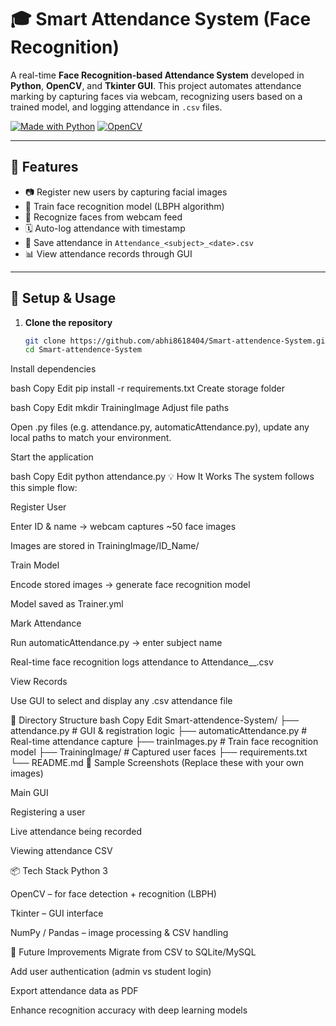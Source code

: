# 🎓 Smart Attendance System (Face Recognition)

A real-time **Face Recognition-based Attendance System** developed in **Python**, **OpenCV**, and **Tkinter GUI**. This project automates attendance marking by capturing faces via webcam, recognizing users based on a trained model, and logging attendance in `.csv` files.

[![Made with Python](https://img.shields.io/badge/Made%20with-Python-3776AB?style=for-the-badge&logo=python&logoColor=white)](https://www.python.org)
[![OpenCV](https://img.shields.io/badge/Library-OpenCV-red?style=for-the-badge&logo=opencv&logoColor=white)](https://opencv.org/)

---

## 🚀 Features

- 📷 Register new users by capturing facial images  
- 🧠 Train face recognition model (LBPH algorithm)  
- 🤖 Recognize faces from webcam feed  
- 🗓️ Auto-log attendance with timestamp  
- 📂 Save attendance in `Attendance_<subject>_<date>.csv`  
- 📊 View attendance records through GUI

---

## 🔧 Setup & Usage

1. **Clone the repository**
   ```bash
   git clone https://github.com/abhi8618404/Smart-attendence-System.git
   cd Smart-attendence-System
Install dependencies

bash
Copy
Edit
pip install -r requirements.txt
Create storage folder

bash
Copy
Edit
mkdir TrainingImage
Adjust file paths

Open .py files (e.g. attendance.py, automaticAttendance.py), update any local paths to match your environment.

Start the application

bash
Copy
Edit
python attendance.py
💡 How It Works
The system follows this simple flow:

Register User

Enter ID & name → webcam captures ~50 face images

Images are stored in TrainingImage/ID_Name/

Train Model

Encode stored images → generate face recognition model

Model saved as Trainer.yml

Mark Attendance

Run automaticAttendance.py → enter subject name

Real-time face recognition logs attendance to Attendance_<subject>_<date>.csv

View Records

Use GUI to select and display any .csv attendance file

📁 Directory Structure
bash
Copy
Edit
Smart-attendence-System/
├── attendance.py              # GUI & registration logic
├── automaticAttendance.py    # Real-time attendance capture
├── trainImages.py            # Train face recognition model
├── TrainingImage/            # Captured user faces
├── requirements.txt
└── README.md
📸 Sample Screenshots
(Replace these with your own images)

Main GUI

Registering a user

Live attendance being recorded

Viewing attendance CSV

📦 Tech Stack
Python 3

OpenCV – for face detection + recognition (LBPH)

Tkinter – GUI interface

NumPy / Pandas – image processing & CSV handling

🔮 Future Improvements
Migrate from CSV to SQLite/MySQL

Add user authentication (admin vs student login)

Export attendance data as PDF

Enhance recognition accuracy with deep learning models
